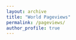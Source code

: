 ```yaml
---
layout: archive
title: "World Pageviews"
permalink: /pageviews/
author_profile: true
---
```

<script type="text/javascript" id="clstr_globe" src="//clustrmaps.com/globe.js?d=ZZBhROD38mdLvw10E0oV3tSILSk4iM4WsGCTeuHtSTI"></script>